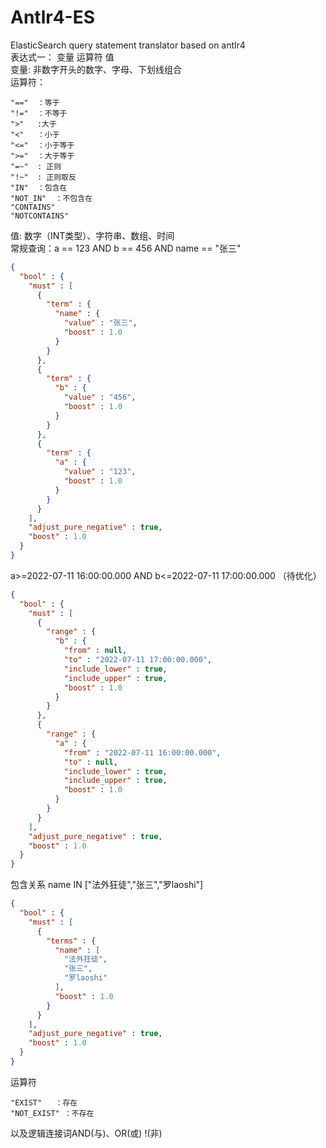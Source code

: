 # Antlr4-ES
ElasticSearch query statement translator based on antlr4<br>
表达式一： 变量 运算符 值<br>
  变量: 非数字开头的数字、字母、下划线组合<br>
  运算符：

    "=="  ：等于
    "!="  ：不等于
    ">"   :大于
    "<"   ：小于
    "<="  ：小于等于
    ">="  ：大于等于
    "=~"  : 正则
    "!~"  : 正则取反
    "IN"  ：包含在
    "NOT_IN"  ：不包含在
    "CONTAINS"
    "NOTCONTAINS"
  值: 数字（INT类型）、字符串、数组、时间<br>
常规查询：a == 123 AND b == 456 AND name == "张三"<br>
```JSON
{
  "bool" : {
    "must" : [
      {
        "term" : {
          "name" : {
            "value" : "张三",
            "boost" : 1.0
          }
        }
      },
      {
        "term" : {
          "b" : {
            "value" : "456",
            "boost" : 1.0
          }
        }
      },
      {
        "term" : {
          "a" : {
            "value" : "123",
            "boost" : 1.0
          }
        }
      }
    ],
    "adjust_pure_negative" : true,
    "boost" : 1.0
  }
}
```
a>=2022-07-11 16:00:00.000 AND b<=2022-07-11 17:00:00.000 （待优化）
```JSON
{
  "bool" : {
    "must" : [
      {
        "range" : {
          "b" : {
            "from" : null,
            "to" : "2022-07-11 17:00:00.000",
            "include_lower" : true,
            "include_upper" : true,
            "boost" : 1.0
          }
        }
      },
      {
        "range" : {
          "a" : {
            "from" : "2022-07-11 16:00:00.000",
            "to" : null,
            "include_lower" : true,
            "include_upper" : true,
            "boost" : 1.0
          }
        }
      }
    ],
    "adjust_pure_negative" : true,
    "boost" : 1.0
  }
}
```
包含关系 name IN ["法外狂徒","张三","罗laoshi"]
```JSON
{
  "bool" : {
    "must" : [
      {
        "terms" : {
          "name" : [
            "法外狂徒",
            "张三",
            "罗laoshi"
          ],
          "boost" : 1.0
        }
      }
    ],
    "adjust_pure_negative" : true,
    "boost" : 1.0
  }
}
```
运算符<br>

    "EXIST"   ：存在
    "NOT_EXIST" ：不存在
   
以及逻辑连接词AND(与)、OR(或) !(非)<br>

